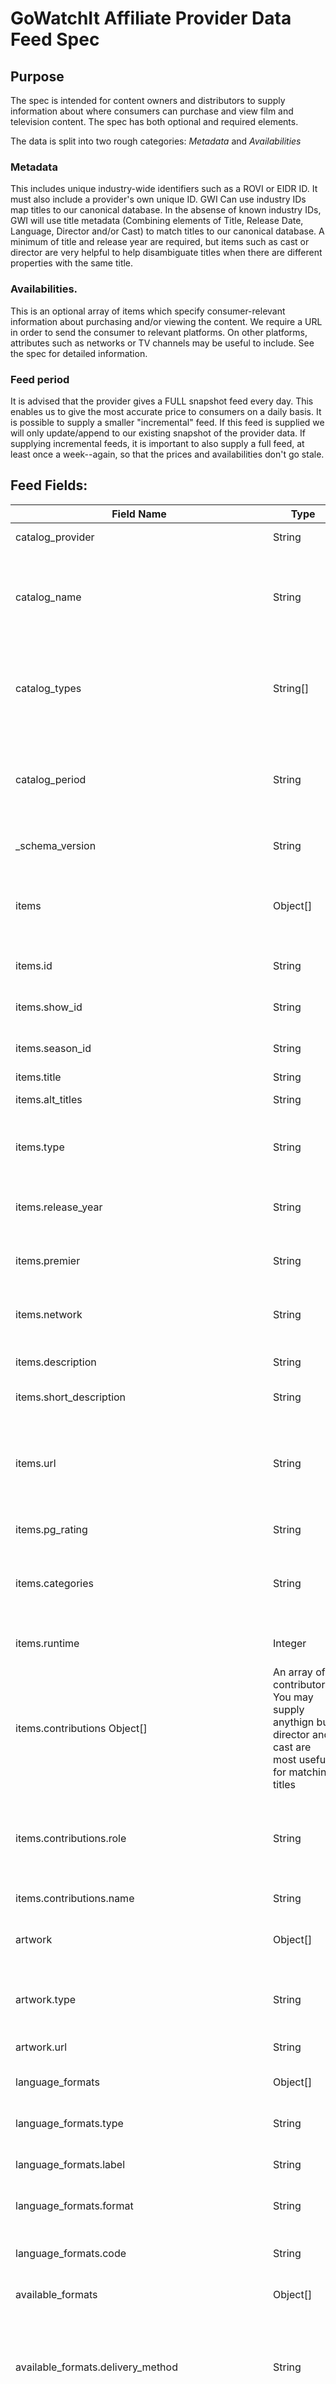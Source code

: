 # GoWatchIt Affiliate Provider Data Feed Spec

## Purpose
The spec is intended for content owners and distributors to supply information about where consumers can purchase and view film and television content. The spec has both optional and required elements. 

The data is split into two rough categories: _Metadata_ and _Availabilities_

### Metadata
This includes unique industry-wide identifiers such as a ROVI or EIDR ID. It must also include a provider's own unique ID. GWI Can use industry IDs map titles to our canonical database. In the absense of known industry IDs, GWI will use title metadata (Combining elements of Title, Release Date, Language, Director and/or Cast) to match titles to our canonical database. A minimum of title and release year are required, but items such as cast or director are very helpful to help disambiguate titles when there are different properties with the same title. 

### Availabilities. 
This is an optional array of items which specify consumer-relevant information about purchasing and/or viewing the content. We require a URL in order to send the consumer to relevant platforms. On other platforms, attributes such as  networks or TV channels may be useful to include. See the spec for detailed information. 

### Feed period
It is advised that the provider gives a FULL snapshot feed every day. This enables us to give the most accurate price to consumers on a daily basis. It is possible to supply a smaller "incremental" feed. If this feed is supplied we will only update/append to our existing snapshot of the provider data. If supplying incremental feeds, it is important to also supply a full feed, at least once a week--again, so that the prices and availabilities don't go stale. 

## Feed Fields:

 Field Name | Type | Description | Required? 
 -----------|------|-------------|---------
 catalog_provider | String | Name of the content owner. | *
catalog_name | String |  Unique name for feed (to differentiate against multiple feeds). Can be same as catalog_provider | * 
catalog_types    | String[] |Kinds of content in the feed. Acceptable values are: movies, shows, seasons, or episodes | *
catalog_period  | String |  Interval of the feed. Acceptable values are full or incremental. See General section for details. | *
_schema_version  | String | Schema version. Must be: "gwi_json_1.0" | *
items | Object[] | The main object. Each piece of content has its own item in the array. (Array can be empty) | *
items.id | String | Providers unique ID for the content item. | *
items.show_id  | String | Optional reference to a parent show. | | 
items.season_id | String | Optional reference to a parent season. | |
items.title | String | Canonical Title. | *
items.alt_titles | String |  An array of alternate titles. | |
items.type | String |        Type of item. Can be either movie, show, episode, or season. | *
items.release_year | String | Year title was released in original or US market. | * 
items.premier  | String |   Date item premiered. Usually used for TV titles. | |
items.network  | String |   Orignal Network content aired on. Only relveant for TV | |
items.description | String | Synopsis or description of title. | |
items.short_description | String | Shorter version of description. | |
items.url   | String |      Destination URL to send consumers on Provider's site. This should be a deep link, at point of purchase. | |
items.pg_rating | String |  TV or MPAA PG Rating. | |
items.categories | String | Array of Genre's or general categories. (May be used to suggest content to user). | |
items.runtime | Integer | Runtime length of the property. In seconds. | | 
items.contributions Object[] | An array of contributors. You may supply anythign but director and cast are most useful for matching titles | | 
items.contributions.role | String | Type of contribution. We look for either _creator_, _cast_, or _dirctor_. Other roles may be supplied as well. | | 
items.contributions.name | String | Name of the contributor. 
artwork | Object[] | An array of Key art. URLs to the images are expected. | | 
artwork.type | String| Type of art. Values expected are _thumbnail_, _poster_, or _scene | |
artwork.url | String| URL to the image. | | 
language_formats | Object[] | Array of languages and their formats.  | | 
language_formats.type | String | Kind of format either _audio_ or _subtitles_  | | 
language_formats.label | String | Descrition presented to the consumer.  | | 
language_formats.format | String | Relevant encoding format. | | 
language_formats.code | String | International code for language. Ie. _en_ for English. | | 
available_formats | Object[] | Array of availabilities | |
available_formats.delivery_method | String | Specifies method of consumer delivery. We expect either _stream_, _download_, _theatrical, _mail_, or _physical_ | |
available_formats.format | String | Quality of content. Usually _sd_ or _hd_ but provider may specify their own properietary formats. 
available_formats.product_id | String | Partners propietary SKU or ID number | | 
available_formats.product_url | String | URL to direct point of purchase. 
available_formats.availabilities | Object[] | Array of specific availabilies. Mainly rent, buy, or purchase. | |
available_formats.availabilities.offer | String | Kind of offer. We expect either _rent_, _buy_, or _subscription_ | |
available_formats.availabilities.start | String | Date of when content is available for purchase to consumer. | | 
available_formats.availabilities.end | String | Date of when content expires. 
available_formats.availabilities.subscription_required | Boolean| Specifies is subscription is required to view content. | |
available_formats.availabilities.price | Object[] | List of prices in respective currencies.
available_formats.availabilities.price.currency | String | Name of currency. ie. "USD" |  |
available_formats.availabilities.price.price | String | Numerical value of price in respective currency. | | 
----


 
 


### Future updates

* As of now the feed is intended only for US markets. Shortly, the feed will be updated to accomodate availabilities in multiple markets, with multiple prices in their respective currencies. 

